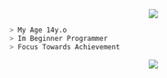 <p align="center">
  <img src="https://app.finvxl.rf.gd/file/eThTLgOlbHz1.gif" />
</p>

```bash
> My Age 14y.o
> Im Beginner Programmer
> Focus Towards Achievement
```

<p align="center">
<img src="https://readme-typing-svg.herokuapp.com?color=%2336BCF7&center=true&vCenter=true&lines=Jangan+lupa+follow+github+saya" />
</p>




